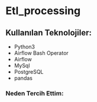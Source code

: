 # Etl_processing

## Kullanılan Teknolojiler:
- Python3
- Airflow Bash Operator
- Airflow
- MySql
- PostgreSQL
- pandas

### Neden Tercih Ettim:
